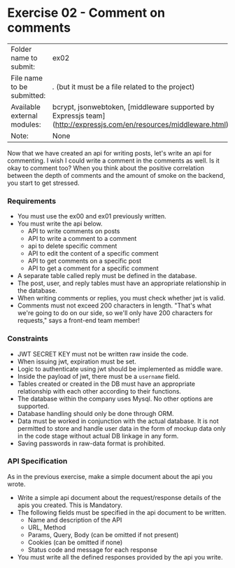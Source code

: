 # Exercise 02 - Comment on comments

| | |
| :--------------------| --------------------------------------- |
| Folder name to submit: | ex02 |
| File name to be submitted: | *.* (but it must be a file related to the project) |
| Available external modules: | bcrypt, jsonwebtoken, [middleware supported by Expressjs team] (http://expressjs.com/en/resources/middleware.html) |
| Note: | None |


Now that we have created an api for writing posts, let's write an api for commenting.
I wish I could write a comment in the comments as well. Is it okay to comment too?
When you think about the positive correlation between the depth of comments and the amount of smoke on the backend, you start to get stressed.


### Requirements

- You must use the ex00 and ex01 previously written.
- You must write the api below.
  - API to write comments on posts
  - API to write a comment to a comment
  - api to delete specific comment
  - API to edit the content of a specific comment
  - API to get comments on a specific post
  - API to get a comment for a specific comment
- A separate table called reply must be defined in the database.
- The post, user, and reply tables must have an appropriate relationship in the database.
- When writing comments or replies, you must check whether jwt is valid.
- Comments must not exceed 200 characters in length. "That's what we're going to do on our side, so we'll only have 200 characters for requests," says a front-end team member!

### Constraints

- JWT SECRET KEY must not be written raw inside the code.
- When issuing jwt, expiration must be set.
- Logic to authenticate using jwt should be implemented as middle ware.
- Inside the payload of jwt, there must be a `username` field.
- Tables created or created in the DB must have an appropriate relationship with each other according to their functions.
- The database within the company uses Mysql. No other options are supported.
- Database handling should only be done through ORM.
- Data must be worked in conjunction with the actual database. It is not permitted to store and handle user data in the form of mockup data only in the code stage without actual DB linkage in any form.
- Saving passwords in raw-data format is prohibited.


### API Specification

As in the previous exercise, make a simple document about the api you wrote.

- Write a simple api document about the request/response details of the apis you created. This is Mandatory.
- The following fields must be specified in the api document to be written.
	- Name and description of the API
	- URL, Method
	- Params, Query, Body (can be omitted if not present)
	- Cookies (can be omitted if none)
	- Status code and message for each response
- You must write all the defined responses provided by the api you write.